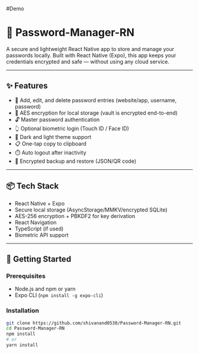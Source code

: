 #Demo


# 🔐 Password-Manager-RN

A secure and lightweight React Native app to store and manage your passwords locally. Built with React Native (Expo), this app keeps your credentials encrypted and safe — without using any cloud service.

---

## ✨ Features

- 🔑 Add, edit, and delete password entries (website/app, username, password)
- 🔐 AES encryption for local storage (vault is encrypted end-to-end)
- 🔓 Master password authentication
- 👆 Optional biometric login (Touch ID / Face ID)
- 🌙 Dark and light theme support
- 📋 One-tap copy to clipboard
- ⏱️ Auto logout after inactivity
- 📁 Encrypted backup and restore (JSON/QR code)

---

## 📦 Tech Stack

- React Native + Expo
- Secure local storage (AsyncStorage/MMKV/encrypted SQLite)
- AES-256 encryption + PBKDF2 for key derivation
- React Navigation
- TypeScript (if used)
- Biometric API support

---

## 🚀 Getting Started

### Prerequisites

- Node.js and npm or yarn
- Expo CLI (`npm install -g expo-cli`)

### Installation

```bash
git clone https://github.com/shivanand0530/Password-Manager-RN.git
cd Password-Manager-RN
npm install
# or
yarn install

